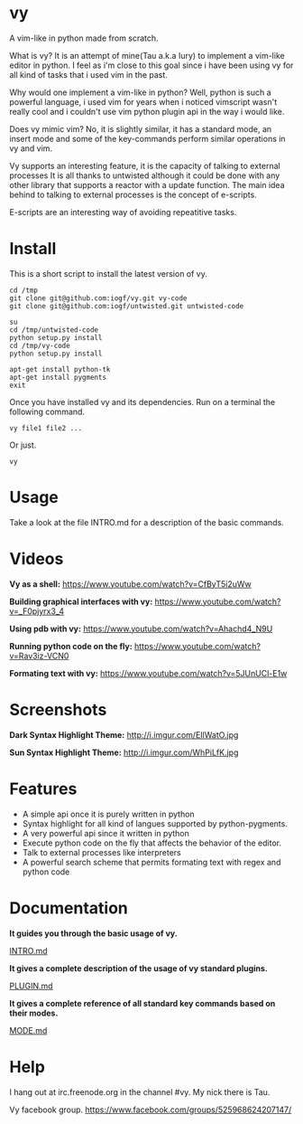 vy
==

A vim-like in python made from scratch.

What is vy? 
It is an attempt of mine(Tau a.k.a Iury) to implement a vim-like editor in python.
I feel as i'm close to this goal since i have been using vy for all kind of tasks 
that i used vim in the past.

Why would one implement a vim-like in python? 
Well, python is such a powerful language, i used vim for years when i noticed vimscript wasn't
really cool and i couldn't use vim python plugin api in the way i would like.

Does vy mimic vim?
No, it is slightly similar, it has a standard mode, an insert mode and
some of the key-commands perform similar operations in vy and vim.

Vy supports an interesting feature, it is the capacity of talking to external processes
It is all thanks to untwisted although it could be done with any other library that supports a reactor
with a update function. The main idea behind to talking to external processes is the concept of e-scripts.

E-scripts are an interesting way of avoiding repeatitive tasks.


Install
=======

This is a short script to install the latest version of vy.

    cd /tmp
    git clone git@github.com:iogf/vy.git vy-code
    git clone git@github.com:iogf/untwisted.git untwisted-code 

    su
    cd /tmp/untwisted-code
    python setup.py install
    cd /tmp/vy-code
    python setup.py install

    apt-get install python-tk
    apt-get install pygments
    exit

    
Once you have installed vy and its dependencies.
Run on a terminal the following command.

    vy file1 file2 ...

Or just.

    vy


Usage
=====

Take a look at the file INTRO.md for a description of the basic
commands.


Videos
======

**Vy as a shell:**
https://www.youtube.com/watch?v=CfByT5i2uWw

**Building graphical interfaces with vy:**
https://www.youtube.com/watch?v=_F0pjyrx3_4

**Using pdb with vy:**
https://www.youtube.com/watch?v=Ahachd4_N9U

**Running python code on the fly:**
https://www.youtube.com/watch?v=Rav3iz-VCN0
    
**Formating text with vy:**
https://www.youtube.com/watch?v=5JUnUCl-E1w

Screenshots
===========

**Dark Syntax Highlight Theme:**
http://i.imgur.com/EIlWatO.jpg

**Sun Syntax Highlight Theme:**
http://i.imgur.com/WhPiLfK.jpg


Features
========

* A simple api once it is purely written in python
* Syntax highlight for all kind of langues supported by python-pygments.
* A very powerful api since it written in python
* Execute python code on the fly that affects the behavior of the editor.
* Talk to external processes like interpreters
* A powerful search scheme that permits formating text with regex and python code

Documentation
=============

**It guides you through the basic usage of vy.**

[INTRO.md](INTRO.md)

**It gives a complete description of the usage of vy standard plugins.**

[PLUGIN.md](PLUGIN.md)

**It gives a complete reference of all standard key commands based on their modes.**

[MODE.md](MODE.md)

Help
====

I hang out at irc.freenode.org in the channel #vy.
My nick there is Tau.

Vy facebook group.
https://www.facebook.com/groups/525968624207147/





